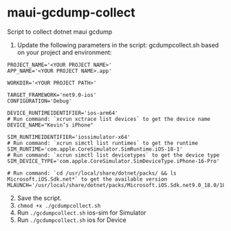 # maui-gcdump-collect
Script to collect dotnet maui gcdump

1. Update the following parameters in the script: gcdumpcollect.sh based on your project and environment:

```
PROJECT_NAME='<YOUR PROJECT NAME>'
APP_NAME='<YOUR PROJECT NAME>.app'

WORKDIR='<YOUR PROJECT PATH>'

TARGET_FRAMEWORK='net9.0-ios'
CONFIGURATION='Debug'

DEVICE_RUNTIMEIDENTIFIER='ios-arm64'
# Run command: `xcrun xctrace list devices` to get the device name
DEVICE_NAME="Kevin’s iPhone"

SIM_RUNTIMEIDENTIFIER='iossimulator-x64'
# Run command: `xcrun simctl list runtimes` to get the runtime
SIM_RUNTIME='com.apple.CoreSimulator.SimRuntime.iOS-18-1'
# Run command: `xcrun simctl list devicetypes` to get the device type
SIM_DEVICE_TYPE='com.apple.CoreSimulator.SimDeviceType.iPhone-16-Pro'

# Run command: `cd /usr/local/share/dotnet/packs/ && ls Microsoft.iOS.Sdk.net*` to get the available version
MLAUNCH='/usr/local/share/dotnet/packs/Microsoft.iOS.Sdk.net9.0_18.0/18.0.9617/tools/bin/mlaunch'
```

2. Save the script.
3. `chmod +x ./gcdumpcollect.sh`
4. Run `./gcdumpcollect.sh` ios-sim for Simulator
5. Run `./gcdumpcollect.sh` ios for Device
